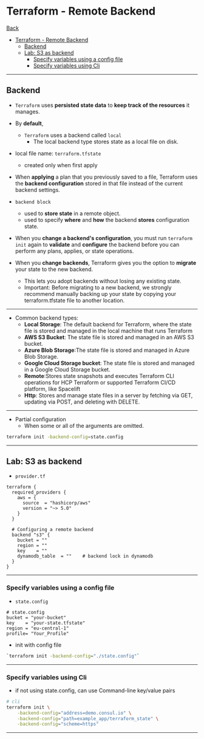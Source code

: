 # Terraform - Remote Backend

[Back](../index.md)

- [Terraform - Remote Backend](#terraform---remote-backend)
  - [Backend](#backend)
  - [Lab: S3 as backend](#lab-s3-as-backend)
    - [Specify variables using a config file](#specify-variables-using-a-config-file)
    - [Specify variables using Cli](#specify-variables-using-cli)

---

## Backend

- `Terraform` uses **persisted state data** to **keep track of the resources** it manages.

- By **default**,

  - `Terraform` uses a backend called `local`
    - The local backend type stores state as a local file on disk.

- local file name: `terraform.tfstate`

  - created only when first apply

- When **applying** a plan that you previously saved to a file, Terraform uses the **backend configuration** stored in that file instead of the current backend settings.

- `backend block`

  - used to **store state** in a remote object.
  - used to specify **where** and **how** the backend **stores** configuration state.

- When you **change a backend's configuration**, you must run `terraform init` again to **validate** and **configure** the backend before you can perform any plans, applies, or state operations.

- When you **change backends**, Terraform gives you the option to **migrate** your state to the new backend.
  - This lets you adopt backends without losing any existing state.
  - Important: Before migrating to a new backend, we strongly recommend manually backing up your state by copying your terraform.tfstate file to another location.

---

- Common backend types:
  - **Local Storage**: The default backend for Terraform, where the state file is stored and managed in the local machine that runs Terraform
  - **AWS S3 Bucket**: The state file is stored and managed in an AWS S3 bucket.
  - **Azure Blob Storage**:The state file is stored and managed in Azure Blob Storage.
  - **Google Cloud Storage bucket**: The state file is stored and managed in a Google Cloud Storage bucket.
  - **Remote**:Stores state snapshots and executes Terraform CLI operations for HCP Terraform or supported Terraform CI/CD platform, like Spacelift
  - **Http**: Stores and manage state files in a server by fetching via GET, updating via POST, and deleting with DELETE.

---

- Partial configuration
  - When some or all of the arguments are omitted.

```sh
terraform init -backend-config=state.config
```

---

## Lab: S3 as backend

- `provider.tf`

```hcl
terraform {
  required_providers {
    aws = {
      source  = "hashicorp/aws"
      version = "~> 5.0"
    }
  }

  # Configuring a remote backend
  backend "s3" {
    bucket = ""
    region = ""
    key    = ""
    dynamodb_table  = ""    # backend lock in dynamodb
  }
}
```

---

### Specify variables using a config file

- `state.config`

```config
# state.config
bucket = "your-bucket"
key    = "your-state.tfstate"
region = "eu-central-1"
profile= "Your_Profile"
```

- init with config file

```sh
`terraform init -backend-config="./state.config"`
```

---

### Specify variables using Cli

- if not using state.config, can use Command-line key/value pairs

```sh
# cli
terraform init \
    -backend-config="address=demo.consul.io" \
    -backend-config="path=example_app/terraform_state" \
    -backend-config="scheme=https"
```

---
